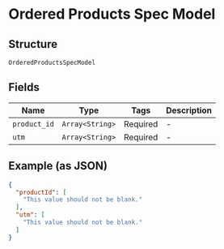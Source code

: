 
# Ordered Products Spec Model

## Structure

`OrderedProductsSpecModel`

## Fields

| Name | Type | Tags | Description |
|  --- | --- | --- | --- |
| `product_id` | `Array<String>` | Required | - |
| `utm` | `Array<String>` | Required | - |

## Example (as JSON)

```json
{
  "productId": [
    "This value should not be blank."
  ],
  "utm": [
    "This value should not be blank."
  ]
}
```

